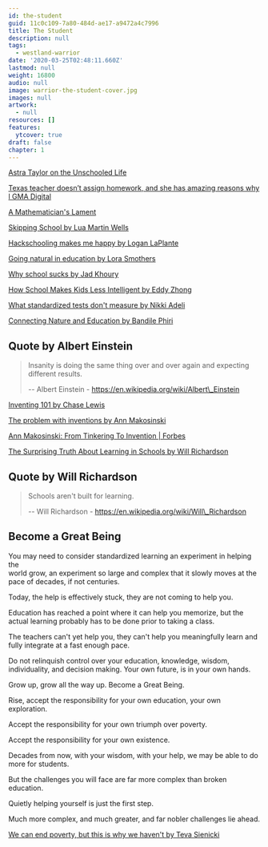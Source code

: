 ```yaml
---
id: the-student
guid: 11c0c109-7a80-484d-ae17-a9472a4c7996
title: The Student
description: null
tags:
  - westland-warrior
date: '2020-03-25T02:48:11.660Z'
lastmod: null
weight: 16800
audio: null
image: warrior-the-student-cover.jpg
images: null
artwork:
  - null
resources: []
features:
  ytcover: true
draft: false
chapter: 1
---
```


[Astra Taylor on the Unschooled Life](https://www.youtube.com/watch?v=LwIyy1Fi-4Q "Play Video")

[Texas teacher doesn’t assign homework, and she has amazing reasons why l GMA Digital](https://www.youtube.com/watch?v=Gp6KYTCsrwo "Play Video")

[A Mathematician's Lament](https://www.youtube.com/watch?v=Ws6qmXDJgwU "Play Video")

[Skipping School by Lua Martin Wells](https://www.youtube.com/watch?v=23jVmKXk2I0 "Play Video")

[Hackschooling makes me happy by Logan LaPlante](https://www.youtube.com/watch?v=h11u3vtcpaY "Play Video")

[Going natural in education by Lora Smothers](https://www.youtube.com/watch?v=T0hQNR5fDKw "Play Video")

[Why school sucks by Jad Khoury](https://www.youtube.com/watch?v=OEqOgtmvkkE "Play Video")

[How School Makes Kids Less Intelligent by Eddy Zhong](https://www.youtube.com/watch?v=2Yt6raj-S1M "Play Video")

[What standardized tests don't measure by Nikki Adeli](https://www.youtube.com/watch?v=woVtj8GH678 "Play Video")

[Connecting Nature and Education by Bandile Phiri](https://www.youtube.com/watch?v=nVj3qizoWS8 "Play Video")

## Quote by Albert Einstein

> Insanity is doing the same thing over and over again and expecting\
> different results.
>
> \-- Albert Einstein - https://en.wikipedia.org/wiki/Albert\_Einstein

[Inventing 101 by Chase Lewis](https://www.youtube.com/watch?v=StdwWpbokcw "Play Video")

[The problem with inventions by Ann Makosinski](https://www.youtube.com/watch?v=lFDG7w_jAFk "Play Video")

[Ann Makosinski: From Tinkering To Invention | Forbes](https://www.youtube.com/watch?v=iw4FzMDhU6M "Play Video")

[The Surprising Truth About Learning in Schools by Will Richardson](https://www.youtube.com/watch?v=sxyKNMrhEvY "Play Video")

## Quote by Will Richardson

> Schools aren't built for learning.
>
> \-- Will Richardson - https://en.wikipedia.org/wiki/Will\_Richardson

## Become a Great Being

You may need to consider standardized learning an experiment in helping the\
world grow, an experiment so large and complex that it slowly moves at the\
pace of decades, if not centuries.

Today, the help is effectively stuck, they are not coming to help you.

Education has reached a point where it can help you memorize, but the\
actual learning probably has to be done prior to taking a class.

The teachers can't yet help you, they can't help you meaningfully learn and\
fully integrate at a fast enough pace.

Do not relinquish control over your education, knowledge, wisdom,\
individuality, and decision making. Your own future, is in your own hands.

Grow up, grow all the way up. Become a Great Being.

Rise, accept the responsibility for your own education, your own\
exploration.

Accept the responsibility for your own triumph over poverty.

Accept the responsibility for your own existence.

Decades from now, with your wisdom, with your help, we may be able to do\
more for students.

But the challenges you will face are far more complex than broken education.

Quietly helping yourself is just the first step.

Much more complex, and much greater, and far nobler challenges lie ahead.

[We can end poverty, but this is why we haven't by Teva Sienicki](https://www.youtube.com/watch?v=vvlozhvQPJw "Play Video")
